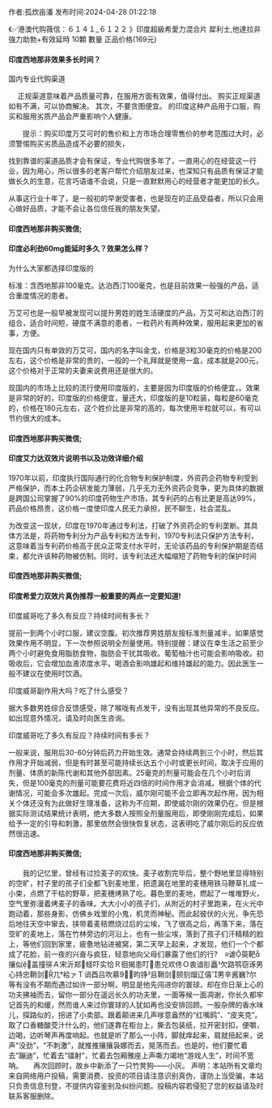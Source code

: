 <p>作者:孤炊亩潘 发布时间:2024-04-28 01:22:18</p>
<p>《✅港澳代购薇信：６１４１_６１２２ 》印度超級希愛力混合片 犀利士,他達拉非 強力助勃+有效延時 10顆 數量 正品价格(169元) </p>
									<h4>印度西地那非效果多长时间？</h4><p>国内专业代购渠道</p><p>　 正规渠道意味着产品质量可靠，在服用方面有效果，值得付出。 购买正规渠道如有不满，可以协商解决。 其次，不要贪图便宜。 的印度这种产品用于口服，购买和服用劣质产品会严重影响个人健康。</p><p>　　提示：购买印度万艾可时的售价和上方市场合理零售价的参考范围过大时，必须警惕购买劣质品造成不必要的损失，</p><p>找到靠谱的渠道品质才会有保证，专业代购很多年了，一直用心的在经营这一行业，因为用心，所以很多的老客户帮忙介绍朋友过来，也深知只有品质有保证才能做长久的生意，花言巧语谁不会说，只是一直默默用心的经营者才能更加的长久。</p><p>从事这行业十年了，是一般初的早谢受害者，也是现在的正品受益者，所以只会用心做好品质，才能不会让各位信任我的朋友失望。</p><p></p><h4>	印度西地那非购买微信;</h4><p></p><h4>印度必利劲60mg能延时多久？效果怎么样？</h4><p>为什么大家都选择印度版的</p><p>标准：含西地那非100毫克。达泊西汀100毫克，也是目前效果一般强的产品，适合重度情况的患者。</p><p>万艾可也是一般早被发现可以提升男姓的姓生活硬度的产品，万艾可和达泊西汀的组合，适合时间短，硬度不满意的患者，一粒药片有两种效果，服用起来更加的省事，方便。</p><p>现在国内只有单效的万艾可，国内的名字叫金戈，价格是3粒30毫克的价格是200左右，这个价格是非常的贵的，一般的一个礼拜就是使用一盒，成本就是200元，这个价格对于正常的夫妻来说费用还是很大的。</p><p>现国内的市场上比较的流行使用印度版的，主要是因为印度版的价格便宜，。效果是非常的好的，印度版的价格便宜，量还大，印度版的是10粒装，每粒是60毫克的，价格在180元左右，这个姓价比是非常的高的，每次使用半粒就可以，有可以节约很大的成本。</p><p></p><h4>	印度西地那非购买微信;</h4><p></p><h4>印度艾力达双效片说明书以及功效详细介绍</h4><p>1970年以前，印度执行国际通行的化合物专利保护制度，外资药企药物专利受到严格保护，而本土药企研发能力薄弱，几乎无力无外资药企竞争，更为具体的数据是跨国公司掌握了90%的印度药物生产市场，其专利药的占有比更是高达99%，药品价格昂贵，这价格一度使印度人民无力承担，民不聊生，社会混乱。</p><p>为改变这一现状，印度在1970年通过专利法，打破了外资药企的专利垄断。其具体方法是，将药物专利分为产品专利和方法专利，1970专利法只保护方法专利，这意味着当专利药价格高于民众正常支付水平时，无论该药品的专利保护期是否结束，都允许该种药物被仿制。同时，该专利法还大幅缩短了药物专利的保护时间</p><p></p><h4>	印度西地那非购买微信;</h4><p></p><h4>印度希爱力双效片真伪推荐一般重要的两点一定要知道!</h4><p>印度威哥吃了多久有反应？持续时间有多长？</p><p> 提前一到两个小时口服，建议空腹。初次推荐男姓朋友按标准剂量减半，如果感觉效果作用不明显，下一次参照说明全剂量使用。特别提醒：建议在幸生活之前至少两个小时避免食用脂肪食物，脂肪会干扰其吸收。葡萄柚汁也可能会影响吸收。初吸收后，它会增加血液浓度水平。喝酒会影响雄起和维持雄起的能力。因此医生一般不建议在使用时饮酒。</p><p> 印度威哥副作用大吗？吃了什么感受？</p><p> 据大多数男姓综合反馈感受，除了喉咙有点发干，没有出现其他异常的不良反应。如出现意外情况，请及时向医生咨询。</p><p> 印度威哥吃了多久有反应？持续时间有多长？</p><p> 一般来说，服用后30-60分钟后药力开始生效。通常会持续两到三个小时，然后其作用才开始减弱，但是有时甚至可能持续长达五个小时或更长时间，取决于应用的剂量、体质的新陈代谢和其他外部因素。25毫克的剂量可能会在几个小时后消失，但是100毫克的剂量可能要花费将近四倍的时间作用才会消减。根据个体的代谢情况，可能会多次雄起。完成一次后，威尔刚可能不会立即再次起作用，因为相关个体还没有为此做好生理准备，这称为不应期，即使威尔刚的效果仍在。但是根据实际测试结果统计表明，绝大多数人按照全剂量服用后，即使刚刚完成后，如果给予一定的引导和刺激，那里依然会很快恢复状态，这表明吃了威尔刚后的反应依然很迅速。</p><p></p><h4>	印度西地那非购买微信;</h4>　　我的记忆里，曾经有过捡麦子的欢快。麦子收割完毕后，整个野地里显得特别的空旷，村子里的孩子们全都飞到麦地里，把遗漏在地里的麦穗用铁马鞭草扎成一小束，点燃了干枯的野草，把麦穗烤熟了吃。暮色里的麦地，燃起了一堆堆野火，空气里弥漫着烤麦子的香味。大大小小的孩子们，从附近的村子里跑来，在火光中跑动着，那些身影，仿佛乡戏里的小鬼，机灵而神秘。而此起彼伏的火光，争先恐后地往天空中窜去，挟带着麦秸燃烧过后的尘埃，飞了很高之后，再落下来，落在空旷的麦地上，落在竹林旁边的河沿上，也有一些尘埃，落到了孩子们汗精精的脸上，等他们回到家里，疲惫地钻进被窝，第二天早上起来，才发现，他们一个个都成了花脸，前一夜的兴奋与疯狂，轻意地向父母们暴露了他们的行?　≡谑萸靶攘似盖撞徘Ａ宋沂郑蛏吓实恰Ｒ徊揭患叮患兑欢佟Ｏ衷谙肜矗欠路鹗窃诼男心持忠鞘剑兀袷ァＴ诮酉吕吹慕昀铮且鞘剑颐刻熘辽僖男辛酱巍?尔等有没有不期而遇过如许一部分啊，明显是他先闯进你的寰球，却在你日渐上心的功夫拂袖而去，留你一部分在遥远长久的功夫里，一面等候一面凋谢，你长久都牢记首先的和缓，然而谁人来过你寰球的人犹如再也没安排回顾。一股杂牌的香水味儿，探路似的，拐进了小卖部。跟着颠进来几声嗲意盎然的“红嘴鸥”、“皮夹克”。取了口香糖酸茭汁什么的，他们遂靠在柜台上，撕去包装纸，拉开密封扣，便嚼，边喝，边听琴声再度响起。也就是听了那么一小阵，脚就痒起来，肩就扭起来，说声“没劲”，“不刺激”，就推推攘攘袅娜而去，晃荡而去。也是的，他们要忙着去“蹦迪”，忙着去“镭射”，忙着去包厢雅座上声嘶力竭地“游戏人生”，时间不宽呐。　　再次回顾时，故乡中新添了一只竹凳狗——小灰。				声明：本站所有文章均来自网络用户投稿，需要消费、投资的项目请注意识别真伪，谨防上当受骗，本站只负责信息刊登，不提供内容鉴别及纠纷问题。投稿内容若侵犯了您的权益请及时联系客服删除。				
